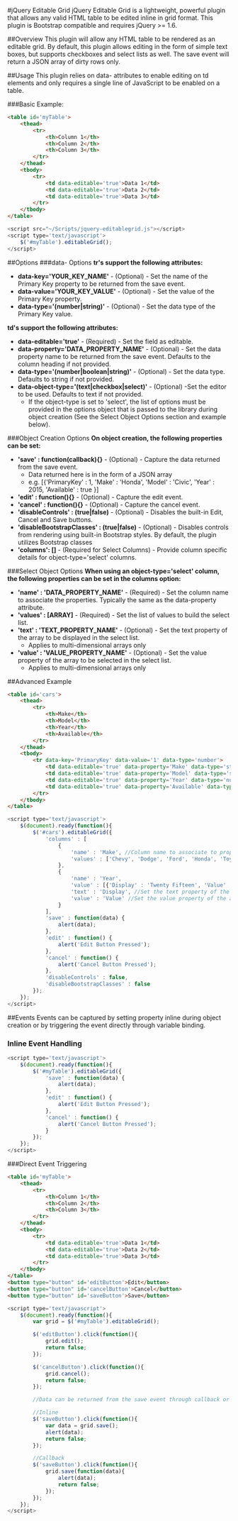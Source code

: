#jQuery Editable Grid
jQuery Editable Grid is a lightweight, powerful plugin that allows any valid HTML table to be edited inline in grid format. This plugin is Bootstrap compatible and requires jQuery >= 1.6.

##Overview
This plugin will allow any HTML table to be rendered as an editable grid. By default, this plugin allows editing in the form of simple text boxes, but supports checkboxes and select lists as well. The save event will return a JSON array of dirty rows only. 

##Usage
This plugin relies on data- attributes to enable editing on td elements and only requires a single line of JavaScript to be enabled on a table.

###Basic Example:
```html
<table id='myTable'>
	<thead>
		<tr>
			<th>Column 1</th>
			<th>Column 2</th>
			<th>Column 3</th>
		</tr>
	</thead>
	<tbody>
		<tr>
			<td data-editable='true'>Data 1</td>
			<td data-editable='true'>Data 2</td>
			<td data-editable='true'>Data 3</td>
		</tr>
	</tbody>
</table>
```
```javascript
<script src="~/Scripts/jquery-editablegrid.js"></script>
<script type='text/javascript'>
	$('#myTable').editableGrid();
</script>
```

##Options
###data- Options
**tr's support the following attributes:**
+ **data-key='YOUR_KEY_NAME'** - (Optional) - Set the name of the Primary Key property to be returned from the save event.
+ **data-value='YOUR_KEY_VALUE'** - (Optional) - Set the value of the Primary Key property.
+ **data-type='(number|string)'** - (Optional) - Set the data type of the Primary Key value.

**td's support the following attributes:**
+ **data-editable='true'** - (Required) - Set the field as editable.
+ **data-property='DATA_PROPERTY_NAME'** - (Optional) - Set the data property name to be returned from the save event. Defaults to the column heading if not provided.
+ **data-type='(number|boolean|string)'** - (Optional) - Set the data type. Defaults to string if not provided.
+ **data-object-type='(text|checkbox|select)'** - (Optional) -Set the editor to be used. Defaults to text if not provided.
	- If the object-type is set to 'select', the list of options must be provided in the options object that is passed to the library during object creation (See the Select Object Options section and example below).

###Object Creation Options
**On object creation, the following properties can be set:**
+ **'save' : function(callback){}** - (Optional) - Capture the data returned from the save event.
	- Data returned here is in the form of a JSON array
	- e.g. [{'PrimaryKey' : 1, 'Make' : 'Honda', 'Model' : 'Civic', 'Year' : 2015, 'Available' : true }]
+ **'edit' : function(){}** - (Optional) - Capture the edit event.
+ **'cancel' : function(){}** - (Optional) - Capture the cancel event.
+ **'disableControls' : (true|false)** - (Optional) - Disables the built-in Edit, Cancel and Save buttons.
+ **'disableBootstrapClasses' : (true|false)** - (Optional) - Disables controls from rendering using built-in Bootstrap styles. By default, the plugin utilizes Bootstrap classes
+ **'columns': []** - (Required for Select Columns) - Provide column specific details for object-type='select' columns.

###Select Object Options
**When using an object-type='select' column, the following properties can be set in the columns option:**
+ **'name' : 'DATA_PROPERTY_NAME'** - (Required) - Set the column name to associate the properties. Typically the same as the data-property attribute.
+ **'values' : [ARRAY]** - (Required) - Set the list of values to build the select list.
+ **'text' : 'TEXT_PROPERTY_NAME'** - (Optional) - Set the text property of the array to be displayed in the select list.
	- Applies to multi-dimensional arrays only
+ **'value' : 'VALUE_PROPERTY_NAME'** - (Optional) - Set the value property of the array to be selected in the select list.
	- Applies to multi-dimensional arrays only

##Advanced Example
```html
<table id='cars'>
	<thead>
		<tr>
			<th>Make</th>
			<th>Model</th>
			<th>Year</th>
			<th>Available</th>
		</tr>
	</thead>
	<tbody>
		<tr data-key='PrimaryKey' data-value='1' data-type='number'>
			<td data-editable='true' data-property='Make' data-type='string' data-object-type='select'>Honda</td>
			<td data-editable='true' data-property='Model' data-type='string' data-object-type='string'>Civic</td>
			<td data-editable='true' data-property='Year' data-type='number' data-object-type='select'>2015</td>
			<td data-editable='true' data-property='Available' data-type='boolean' data-object-type='checkbox'>True</td>
		</tr>
	</tbody>
</table>
```

```javascript
<script type='text/javascript'>
	$(document).ready(function(){
		$('#cars').editableGrid({
			'columns' : [
				{
					'name' : 'Make', //Column name to associate to properties - typically the same as the data-property name
					'values' : ['Chevy', 'Dodge', 'Ford', 'Honda', 'Toyota'] //Array of options to display in the select list
				},
				{
					'name' : 'Year',
					'value' : [{'Display' : 'Twenty Fifteen', 'Value' : 2015}, {'Display' : 'Twenty Fourteen', 'Value' : 2014}],
					'text' : 'Display', //Set the text property of the array which will be displayed in the select list
					'value' : 'Value' //Set the value property of the array which will provide the selected value
				}
			],
			'save' : function(data) {
				alert(data);
			},
			'edit' : function() {
				alert('Edit Button Pressed');
			},
			'cancel' : function() {
				alert('Cancel Button Pressed');
			},
			'disableControls' : false,
			'disableBootstrapClasses' : false
		});
	});
</script>
```

##Events
Events can be captured by setting property inline during object creation or by triggering the event directly through variable binding.

### Inline Event Handling
```javascript
<script type='text/javascript'>
	$(document).ready(function(){
		$('#myTable').editableGrid({
			'save' : function(data) {
				alert(data);
			},
			'edit' : function() {
				alert('Edit Button Pressed');
			},
			'cancel' : function() {
				alert('Cancel Button Pressed');
			}
		});
	});
</script>
```

###Direct Event Triggering
```html
<table id='myTable'>
	<thead>
		<tr>
			<th>Column 1</th>
			<th>Column 2</th>
			<th>Column 3</th>
		</tr>
	</thead>
	<tbody>
		<tr>
			<td data-editable='true'>Data 1</td>
			<td data-editable='true'>Data 2</td>
			<td data-editable='true'>Data 3</td>
		</tr>
	</tbody>
</table>
<button type="button" id='editButton'>Edit</button>
<button type="button" id='cancelButton'>Cancel</button>
<button type="button" id='saveButton'>Save</button>
```
```javascript
<script type='text/javascript'>
	$(document).ready(function(){
		var grid = $('#myTable').editableGrid();

		$('editButton').click(function(){
			grid.edit();
			return false;
		});

		$('cancelButton').click(function(){
			grid.cancel();
			return false;
		});

		//Data can be returned from the save event through callback or inline

		//Inline
		$('saveButton').click(function(){
			var data = grid.save();
			alert(data);
			return false;
		});

		//Callback
		$('saveButton').click(function(){
			grid.save(function(data){
				alert(data);
				return false;
			});
		});
	});
</script>
```